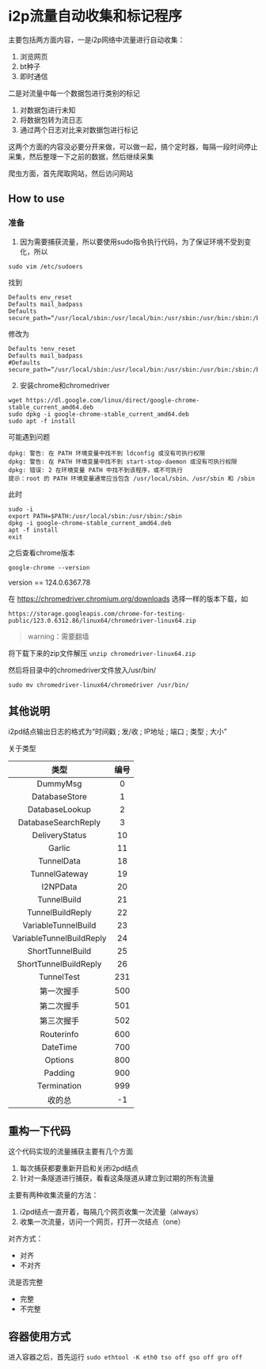 # i2p流量自动收集和标记程序

主要包括两方面内容，一是i2p网络中流量进行自动收集：
1. 浏览网页
2. bt种子
3. 即时通信


二是对流量中每一个数据包进行类别的标记
1. 对数据包进行未知
2. 将数据包转为流日志
3. 通过两个日志对比来对数据包进行标记


这两个方面的内容没必要分开来做，可以做一起，搞个定时器，每隔一段时间停止采集，然后整理一下之前的数据，然后继续采集

爬虫方面，首先爬取网站，然后访问网站


## How to use

### 准备

1. 因为需要捕获流量，所以要使用sudo指令执行代码，为了保证环境不受到变化，所以

```
sudo vim /etc/sudoers
```

找到

```
Defaults env_reset
Defaults mail_badpass
Defaults secure_path=“/usr/local/sbin:/usr/local/bin:/usr/sbin:/usr/bin:/sbin:/bin:/snap/bin”
```

修改为

```
Defaults !env_reset
Defaults mail_badpass
#Defaults secure_path=“/usr/local/sbin:/usr/local/bin:/usr/sbin:/usr/bin:/sbin:/bin:/snap/bin”
```

2. 安装chrome和chromedriver

```
wget https://dl.google.com/linux/direct/google-chrome-stable_current_amd64.deb
sudo dpkg -i google-chrome-stable_current_amd64.deb
sudo apt -f install
```

可能遇到问题
```
dpkg: 警告: 在 PATH 环境变量中找不到 ldconfig 或没有可执行权限
dpkg: 警告: 在 PATH 环境变量中找不到 start-stop-daemon 或没有可执行权限
dpkg: 错误: 2 在环境变量 PATH 中找不到该程序，或不可执行
提示：root 的 PATH 环境变量通常应当包含 /usr/local/sbin、/usr/sbin 和 /sbin
```

此时
```
sudo -i
export PATH=$PATH:/usr/local/sbin:/usr/sbin:/sbin
dpkg -i google-chrome-stable_current_amd64.deb
apt -f install
exit
```

之后查看chrome版本
```
google-chrome --version
```

version == 124.0.6367.78

在 https://chromedriver.chromium.org/downloads 选择一样的版本下载，如
```
https://storage.googleapis.com/chrome-for-testing-public/123.0.6312.86/linux64/chromedriver-linux64.zip
```

> warning：需要翻墙

将下载下来的zip文件解压 `unzip chromedriver-linux64.zip`

然后将目录中的chromedriver文件放入/usr/bin/
```
sudo mv chromedriver-linux64/chromedriver /usr/bin/
```





## 其他说明

i2pd结点输出日志的格式为“时间戳 ; 发/收 ; IP地址 ; 端口 ; 类型 ; 大小”

关于类型

|类型|编号|
|:---:|:---:|
|DummyMsg|0|
|DatabaseStore|1|
|DatabaseLookup|2|
|DatabaseSearchReply|3|
|DeliveryStatus|10|
|Garlic|11|
|TunnelData|18|
|TunnelGateway|19|
|I2NPData|20|
|TunnelBuild|21|
|TunnelBuildReply|22|
|VariableTunnelBuild|23|
|VariableTunnelBuildReply|24|
|ShortTunnelBuild|25|
|ShortTunnelBuildReply|26|
|TunnelTest|231|
|第一次握手|500|
|第二次握手|501|
|第三次握手|502|
|Routerinfo|600|
|DateTime|700|
|Options|800|
|Padding|900|
|Termination|999|
|收的总|-1|





## 重构一下代码

这个代码实现的流量捕获主要有几个方面
1. 每次捕获都要重新开启和关闭i2pd结点
2. 针对一条隧道进行捕获，看看这条隧道从建立到过期的所有流量


主要有两种收集流量的方法：
1. i2pd结点一直开着，每隔几个网页收集一次流量（always）
2. 收集一次流量，访问一个网页，打开一次结点（one）

对齐方式：
- 对齐
- 不对齐

流是否完整
- 完整
- 不完整



## 容器使用方式

进入容器之后，首先运行 `sudo ethtool -K eth0 tso off gso off gro off`